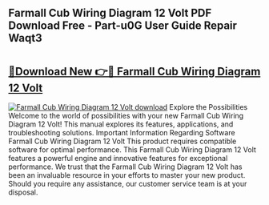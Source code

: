 ## Farmall Cub Wiring Diagram 12 Volt PDF Download Free - Part-u0G User Guide Repair Waqt3

# <h2><a href="http://dfhl23.blite.top/?on=Farmall+Cub+Wiring+Diagram+12+Volt">🔗Download New 👉🔴 Farmall Cub Wiring Diagram 12 Volt</a></h2>

[![Farmall Cub Wiring Diagram 12 Volt download](https://i.imgur.com/lujVjoI.png)](http://dfhl23.blite.top/?on=Farmall+Cub+Wiring+Diagram+12+Volt)
Explore the Possibilities Welcome to the world of possibilities with your new Farmall Cub Wiring Diagram 12 Volt! This manual explores its features, applications, and troubleshooting solutions. Important Information Regarding Software Farmall Cub Wiring Diagram 12 Volt This product requires compatible software for optimal performance. This Farmall Cub Wiring Diagram 12 Volt features a powerful engine and innovative features for exceptional performance. We trust that the Farmall Cub Wiring Diagram 12 Volt has been an invaluable resource in your efforts to master your new product. Should you require any assistance, our customer service team is at your disposal.
